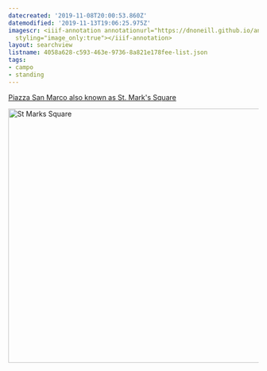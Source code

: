 ```yaml
---
datecreated: '2019-11-08T20:00:53.860Z'
datemodified: '2019-11-13T19:06:25.975Z'
imagescr: <iiif-annotation annotationurl="https://dnoneill.github.io/annotate/annotations/787183ba-0262-11ea-bfc0-88e9fe7026e8.json"
  styling="image_only:true"></iiif-annotation>
layout: searchview
listname: 4058a628-c593-463e-9736-8a821e178fee-list.json
tags:
- campo
- standing
---
```

<a href="https://en.wikipedia.org/wiki/Piazza_San_Marco">Piazza San Marco also known as St. Mark's Square</a>

<a title="ChrisSampson87 [CC BY-SA 4.0 (https://creativecommons.org/licenses/by-sa/4.0)], via Wikimedia Commons" href="https://commons.wikimedia.org/wiki/File:St_Mark%27s_Square.JPG"><img width="512" alt="St Marks Square" src="https://upload.wikimedia.org/wikipedia/commons/thumb/d/d0/St_Mark%27s_Square.JPG/512px-St_Mark%27s_Square.JPG"></a>